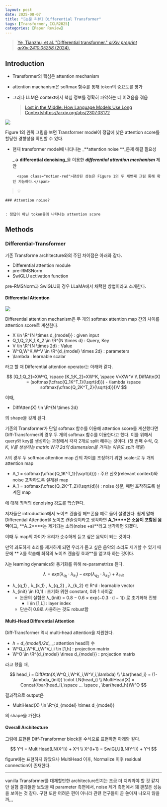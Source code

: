 ```yaml
---
layout: post
date: 2025-08-07
title: "[논문 리뷰] Differential Transformer"
tags: [Transformer, ICLR2025]
categories: [Paper Review]
---
```


> [Ye, Tianzhu, et al. "Differential transformer." ](https://arxiv.org/abs/2410.05258)[_arXiv preprint arXiv:2410.05258_](https://arxiv.org/abs/2410.05258)[ (2024).](https://arxiv.org/abs/2410.05258)



## Introduction

- Transformer의 핵심은 attention mechanism
- attention machanism은 softmax 함수를 통해 token의 중요도를 평가
- 그러나 LLM은 context에서 핵심 정보를 정확히 파악하는 데 어려움을 겪음

	> [Lost in the Middle: How Language Models Use Long Contextshttps://arxiv.org/abs/2307.03172](https://arxiv.org/abs/2307.03172)


![](https://prod-files-secure.s3.us-west-2.amazonaws.com/542b861c-36a8-4051-84e5-8804b6728dba/9083ea56-691a-4752-ae26-47f403431ac8/image.png?X-Amz-Algorithm=AWS4-HMAC-SHA256&X-Amz-Content-Sha256=UNSIGNED-PAYLOAD&X-Amz-Credential=ASIAZI2LB466UCF5GXF6%2F20250823%2Fus-west-2%2Fs3%2Faws4_request&X-Amz-Date=20250823T021754Z&X-Amz-Expires=3600&X-Amz-Security-Token=IQoJb3JpZ2luX2VjEMr%2F%2F%2F%2F%2F%2F%2F%2F%2F%2FwEaCXVzLXdlc3QtMiJHMEUCIQDV2Cwl0VTbnzACG7BPrHfQYs%2B779BYR9pfzo0zigebyAIgCMX4u%2FmGs%2BSWULPo15txgjCr82LBtnpd5HFdUXx9pMsq%2FwMIIxAAGgw2Mzc0MjMxODM4MDUiDLlveVpUxsHAN2EzACrcAz4bnLzuPAFbjweOSQppJYAq2rfupXgaGEBFFmH3L%2FTIKNfcjqLTmN8SSUzv26hGZtj1ZkiAUGb9drEyZzRQ9v3kklGev4B8eTeC91yz1knYRDUaOGSmOKhfuKt04TsLKzPF%2BjnZ1d0gSBzZvBmpP6hcD0YdpwPzakXAzXGjuhnfXRYJFnMG0rBUfdGt6qRfgVC%2FIv0TO6zPlNXXKfvlB32nqdnP5Gylk3ae7LcfSiLO2J4jMzWJqCQi6284Hj11lu47HOGo%2Bn3Q0R1Q7L8686Rolkx2lkMyW9NRvGeYNMnhxdI3BnHOSDMXuYIZTInHheZoSQXSWmSJmhzuhPDuaSTsCctWwZOCHJABtpF0R3nv%2Bj3jh%2BVGPFG8VJb8BZgDRi4UbSY60RmrxmPynQNqEj7HpfufKC4y5PA8yM%2Bq63A%2B3u7mExA8xCS2PZyZqzyoP3VnfyGwNzGoqc%2BJvFY5MQPQyZoJLvMPRKQ0spRs4xYB3FBWw28swvR2OSkOy6i7G%2Bf3gEKJLlgrjJJxyWCDaDzQCYalVq0o0Fz3%2BdALwcwThbx%2B8v7S7yDBSVqLuHrbXrBKV7suXzXDAMfjEh%2FNaka3rkEIl5QOEfeW62Pjj%2BjIi0x4ySKnLr4QrI9tMKzBpMUGOqUBSzjufGqf5DGNdhA9MWlhd4gkexfVdTpopG5ohyqaz2zRqKOb%2B4ai8i1qFCnvErfANCz1%2BCIZXSaZQEgDsa%2F2k7KbfTPOiDQPx1zm7Znv6IvfgjkktHnDlq7lQX9n%2B8qGRWRtxdrrh82BuPLWYzdkCMfC0cytou1hvXoQt7s4ig2QpVMgKOQDDK2ZDeWWb2MebJjTzdrQWaTTnlOMvc1UzC5yzRxz&X-Amz-Signature=9fd86dd91c5b46811116da0a83cf20b48ed4fd7078d94e2e52c4a7b85643dd25&X-Amz-SignedHeaders=host&x-amz-checksum-mode=ENABLED&x-id=GetObject)


Figure 1의 왼쪽 그림을 보면 Transformer model이 정답에 낮은 attention score를 할당한 경향성을 확인할 수 있다.

- 현재 transformer model에 나타나는 _**attention noise **_문제 해결 필요성

	_**→ differential denoising**_을 이용한 _**differential attention mechanism**_ 제안


		<span class="notion-red">향상된 성능은 Figure 1의 두 세번째 그림 통해 확인 가능하다.</span>


> 💡 


	### Attention noise?


	: 정답이 아닌 token들에 나타나는 attention score



## Methods



### Differential-Transformer


기존 Transforme architecture와의 주된 차이점은 아래와 같다.

- Differential attention module
- pre-RMSNorm
- SwiGLU activation function

pre-RMSNorm과 SwiGLU의 경우 LLaMA에서 채택한 방법이라고 소개한다.



#### Differential Attention


![](https://prod-files-secure.s3.us-west-2.amazonaws.com/542b861c-36a8-4051-84e5-8804b6728dba/116d70b2-1963-4810-9167-f4c7d8a06e8f/image.png?X-Amz-Algorithm=AWS4-HMAC-SHA256&X-Amz-Content-Sha256=UNSIGNED-PAYLOAD&X-Amz-Credential=ASIAZI2LB466UCF5GXF6%2F20250823%2Fus-west-2%2Fs3%2Faws4_request&X-Amz-Date=20250823T021754Z&X-Amz-Expires=3600&X-Amz-Security-Token=IQoJb3JpZ2luX2VjEMr%2F%2F%2F%2F%2F%2F%2F%2F%2F%2FwEaCXVzLXdlc3QtMiJHMEUCIQDV2Cwl0VTbnzACG7BPrHfQYs%2B779BYR9pfzo0zigebyAIgCMX4u%2FmGs%2BSWULPo15txgjCr82LBtnpd5HFdUXx9pMsq%2FwMIIxAAGgw2Mzc0MjMxODM4MDUiDLlveVpUxsHAN2EzACrcAz4bnLzuPAFbjweOSQppJYAq2rfupXgaGEBFFmH3L%2FTIKNfcjqLTmN8SSUzv26hGZtj1ZkiAUGb9drEyZzRQ9v3kklGev4B8eTeC91yz1knYRDUaOGSmOKhfuKt04TsLKzPF%2BjnZ1d0gSBzZvBmpP6hcD0YdpwPzakXAzXGjuhnfXRYJFnMG0rBUfdGt6qRfgVC%2FIv0TO6zPlNXXKfvlB32nqdnP5Gylk3ae7LcfSiLO2J4jMzWJqCQi6284Hj11lu47HOGo%2Bn3Q0R1Q7L8686Rolkx2lkMyW9NRvGeYNMnhxdI3BnHOSDMXuYIZTInHheZoSQXSWmSJmhzuhPDuaSTsCctWwZOCHJABtpF0R3nv%2Bj3jh%2BVGPFG8VJb8BZgDRi4UbSY60RmrxmPynQNqEj7HpfufKC4y5PA8yM%2Bq63A%2B3u7mExA8xCS2PZyZqzyoP3VnfyGwNzGoqc%2BJvFY5MQPQyZoJLvMPRKQ0spRs4xYB3FBWw28swvR2OSkOy6i7G%2Bf3gEKJLlgrjJJxyWCDaDzQCYalVq0o0Fz3%2BdALwcwThbx%2B8v7S7yDBSVqLuHrbXrBKV7suXzXDAMfjEh%2FNaka3rkEIl5QOEfeW62Pjj%2BjIi0x4ySKnLr4QrI9tMKzBpMUGOqUBSzjufGqf5DGNdhA9MWlhd4gkexfVdTpopG5ohyqaz2zRqKOb%2B4ai8i1qFCnvErfANCz1%2BCIZXSaZQEgDsa%2F2k7KbfTPOiDQPx1zm7Znv6IvfgjkktHnDlq7lQX9n%2B8qGRWRtxdrrh82BuPLWYzdkCMfC0cytou1hvXoQt7s4ig2QpVMgKOQDDK2ZDeWWb2MebJjTzdrQWaTTnlOMvc1UzC5yzRxz&X-Amz-Signature=095849e4f89cd01570ff0f4d6478c91b24cd87645d104f859f014860d1096035&X-Amz-SignedHeaders=host&x-amz-checksum-mode=ENABLED&x-id=GetObject)


Differential attention mechanism은 두 개의 softmax attention map 간의 차이를 attention score로 계산한다.

- X \in \R^{N \times d\_{model}} : given input
- Q\_1,Q\_2,K\_1,K\_2 \in \R^{N \times d} : Query, Key
- V \in \R^{N \times 2d} : Value
- W^Q,W^K,W^V \in \R^{d\_{model} \times 2d} : parameters
- \lambda : learnable scalar

라고 할 때 Differential attention operator는 아래와 같다.


$$
[Q_1;Q_2]=XW^Q, \space [K_1;K_2]=XW^K, \space V=XW^V \\
DiffAttn(X) = (softmax(\cfrac{Q_1K^T_1}{\sqrt{d}}) - \lambda \space softmax(\cfrac{Q_2K^T_2}{\sqrt{d}}))V
$$


이때,

- DiffAtten(X) \in \R^{N \times 2d}

의 shape을 갖게 된다.


기존의 Transformer가 단일 softmax 함수를 이용해 attention score를 계산했다면 Diff-Transformer의 경우 두 개의 softmax 함수를 이용한다고 했다. 이를 위해서 query와 key를 생성하는 과정에서 각각 2개로 split 해주는 것이다. <span class="notion-red">(첫 번째 수식, </span><span class="notion-red">_Q, K, V를 생성하는 matrix W가 2d의 dismension을 가지는 이유도 split 때문_</span><span class="notion-red">)</span>


 λ의 경우 두 softmax attention map 간의 차이를 조정하기 위한 scaler로 두 개의 attention map

- A\_1 = softmax(\cfrac{Q\_1K^T\_1}{\sqrt{d}}) : 주요 신호(relevant context)와 noise 포착하도록 설계된 map
- A\_1 = softmax(\cfrac{Q\_2K^T\_2}{\sqrt{d}}) : noise 성분, 패턴 포착하도록 설계된 map 

에 대해 최적의 denoising 강도를 학습한다.


저자들은 introduction에서 노이즈 캔슬링 헤드폰을 예로 들어 설명한다. 쉽게 말해 Differential Attention을 노이즈 캔슬링이라고 생각하면 **A\_1****은 소음이 포함된 음악**이고, **A\_2****는 제거되는 소리(noise +a)**라고 생각하면 되겠다. 


이때 두 map의 차이가 우리가 순수하게 듣고 싶은 음악이 되는 것이다. 


만약 과도하게 소리를 제거하게 되면 우리가 듣고 싶은 음악의 소리도 제거할 수 있기 때문에 ** λ를 학습해 최적의 노이즈 캔슬링 효과**를 얻고자 하는 것이다.


λ는 learning dynamics와 동기화를 위해 re-parametrize 된다.


$$
\lambda = exp(\lambda_{q_1} \cdot \lambda_{k_1}) - exp(\lambda_{q_2} \cdot \lambda_{k_2}) + \lambda_{init}
$$

- λ\_{q\_1} , λ\_{k\_1} , λ\_{q\_2} , λ\_{k\_2} ∈ R^d : learnable vector
- λ\_{init} \in (0,1) : 초기화 위한 constant, 0과 1 사이값
	- 논문의 실험은 λ\_{init} = 0.8 − 0.6 × exp(−0.3 · (l − 1)) 로 초기화해 진행
		- l \in [1,L] : layer index
	- 단순히 0.8로 사용하는 것도 robust함


#### **Multi-Head Differential Attention**


Diff-Transformer 역시 multi-head attention을 지원한다.

- _h = d\_{model}/2d__ _: attention head의 수
- W^Q\_i,W^K\_i,W^V\_i,i \in [1,h] : projection matrix
- W^O \in \R^{d\_{model} \times d\_{model}} : projection matrix

라고 했을 때,


$$
head_i = DiffAttn(X;W^Q_i,W^K_i,W^V_i,\lambda) \\
\bar{head_i} = (1-\lambda_{init}) \cdot LN(head_i) \\
MultiHead(X) = Concat(\bar{head_i},\space ... \space , \bar{head_h})W^O
$$


결과적으로 output은

- MultiHead(X) \in \R^{d\_{model} \times d\_{model}}

의 shape을 가진다.



#### Overall Architecture


그림에 표현된 Diff-Transformer block을 수식으로 표현하면 아래와 같다.


$$
Y^l = MultiHead(LN(X^l)) + X^l \\
X^{l+1} = SwiGLU(LN(Y^l)) + Y^l
$$


figure에는 표현하지 않았으나 MultiHead 이후, Normalize 이후 residual connection이 존재한다.


---


vanilla Transformer를 대체할만한 architecture인지는 조금 더 지켜봐야 할 것 같지만 실험 결과들만 보았을 때 parameter 측면에서, noise 제거 측면에서 꽤 괜찮은 성능을 보이는 것 같다. 구현 또한 어려운 편이 아니라 관련 연구들이 곧 쏟아져 나오지 않을까,,,

